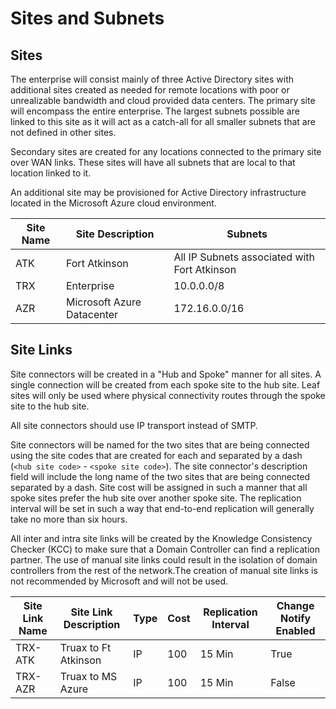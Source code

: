 # Sites and Subnets

## Sites

The enterprise will consist mainly of three Active Directory sites with additional sites created as needed for remote locations with poor or unrealizable bandwidth and cloud provided data centers. The primary site will encompass the entire enterprise. The largest subnets possible are linked to this site as it will act as a catch-all for all smaller subnets that are not defined in other sites.

Secondary sites are created for any locations connected to the primary site over WAN links. These sites will have all subnets that are local to that location linked to it.

An additional site may be provisioned for Active Directory infrastructure located in the Microsoft Azure cloud environment.

| **Site Name** | **Site Description**       | **Subnets**                                  |
|---------------|----------------------------|----------------------------------------------|
| ATK           | Fort Atkinson              | All IP Subnets associated with Fort Atkinson |
| TRX           | Enterprise                 | 10.0.0.0/8                                   |
| AZR           | Microsoft Azure Datacenter | 172.16.0.0/16                                |

## Site Links

Site connectors will be created in a "Hub and Spoke" manner for all sites. A single connection will be created from each spoke site to the hub site. Leaf sites will only be used where physical connectivity routes through the spoke site to the hub site.

All site connectors should use IP transport instead of SMTP.

Site connectors will be named for the two sites that are being connected using the site codes that are created for each and separated by a dash (```<hub site code>``` - ```<spoke site code>```). The site connector's description field will include the long name of the two sites that are being connected separated by a dash. Site cost will be assigned in such a manner that all spoke sites prefer the hub site over another spoke site. The replication interval will be set in such a way that end-to-end replication will generally take no more than six hours.

All inter and intra site links will be created by the Knowledge Consistency Checker (KCC) to make sure that a Domain Controller can find a replication partner. The use of manual site links could result in the isolation of domain controllers from the rest of the network.The creation of manual site links is not recommended by Microsoft and will not be used.

| **Site Link Name** | **Site Link Description** | **Type** | **Cost** | **Replication Interval** | **Change Notify Enabled** |
|--------------------|---------------------------|----------|----------|--------------------------|---------------------------|
| TRX-ATK            | Truax to Ft Atkinson      | IP       | 100      | 15 Min                   | True                      |
| TRX-AZR            | Truax to MS Azure         | IP       | 100      | 15 Min                   | False                     |
